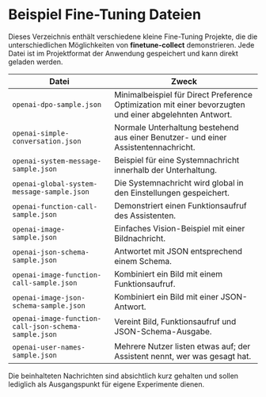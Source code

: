 # Beispiel Fine-Tuning Dateien

Dieses Verzeichnis enthält verschiedene kleine Fine-Tuning Projekte, die die unterschiedlichen Möglichkeiten von **finetune-collect** demonstrieren. Jede Datei ist im Projektformat der Anwendung gespeichert und kann direkt geladen werden.

| Datei | Zweck |
|-------|------|
| `openai-dpo-sample.json` | Minimalbeispiel für Direct Preference Optimization mit einer bevorzugten und einer abgelehnten Antwort. |
| `openai-simple-conversation.json` | Normale Unterhaltung bestehend aus einer Benutzer- und einer Assistentennachricht. |
| `openai-system-message-sample.json` | Beispiel für eine Systemnachricht innerhalb der Unterhaltung. |
| `openai-global-system-message-sample.json` | Die Systemnachricht wird global in den Einstellungen gespeichert. |
| `openai-function-call-sample.json` | Demonstriert einen Funktionsaufruf des Assistenten. |
| `openai-image-sample.json` | Einfaches Vision-Beispiel mit einer Bildnachricht. |
| `openai-json-schema-sample.json` | Antwortet mit JSON entsprechend einem Schema. |
| `openai-image-function-call-sample.json` | Kombiniert ein Bild mit einem Funktionsaufruf. |
| `openai-image-json-schema-sample.json` | Kombiniert ein Bild mit einer JSON-Antwort. |
| `openai-image-function-call-json-schema-sample.json` | Vereint Bild, Funktionsaufruf und JSON-Schema-Ausgabe. |
| `openai-user-names-sample.json` | Mehrere Nutzer listen etwas auf; der Assistent nennt, wer was gesagt hat. |

Die beinhalteten Nachrichten sind absichtlich kurz gehalten und sollen lediglich als Ausgangspunkt für eigene Experimente dienen.
